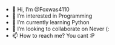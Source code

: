 - 👋 Hi, I’m @Foxwas4110
- 👀 I’m interested in Programming
- 🌱 I’m currently learning Python
- 💞️ I’m looking to collaborate on Never (:
- 📫 How to reach me? You cant :P

<!---
Foxwas4110/Foxwas4110 is a ✨ special ✨ repository because its `README.md` (this file) appears on your GitHub profile.
You can click the Preview link to take a look at your changes.
--->

